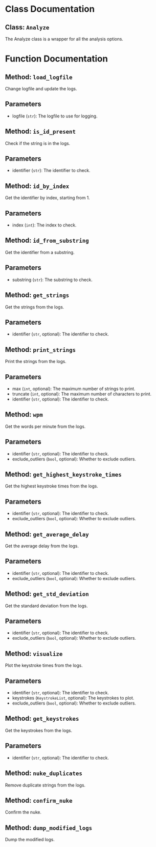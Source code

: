 # Class Documentation

## Class: `Analyze`
The Analyze class is a wrapper for all the analysis options.

# Function Documentation

## Method: `load_logfile`
Change logfile and update the logs.

Parameters
----------
- logfile (`str`): The logfile to use for logging.

## Method: `is_id_present`
Check if the string is in the logs.

Parameters
----------
- identifier (`str`): The identifier to check.

## Method: `id_by_index`
Get the identifier by index, starting from 1.

Parameters
----------
- index (`int`): The index to check.

## Method: `id_from_substring`
Get the identifier from a substring.

Parameters
----------
- substring (`str`): The substring to check.

## Method: `get_strings`
Get the strings from the logs.

Parameters
----------
- identifier (`str`, optional): The identifier to check.

## Method: `print_strings`
Print the strings from the logs.

Parameters
----------
- max (`int`, optional): The maximum number of strings to print.
- truncate (`int`, optional): The maximum number of characters to print.
- identifier (`str`, optional): The identifier to check.

## Method: `wpm`
Get the words per minute from the logs.

Parameters
----------
- identifier (`str`, optional): The identifier to check.
- exclude_outliers (`bool`, optional): Whether to exclude outliers.

## Method: `get_highest_keystroke_times`
Get the highest keystroke times from the logs.

Parameters
----------
- identifier (`str`, optional): The identifier to check.
- exclude_outliers (`bool`, optional): Whether to exclude outliers.

## Method: `get_average_delay`
Get the average delay from the logs.

Parameters
----------
- identifier (`str`, optional): The identifier to check.
- exclude_outliers (`bool`, optional): Whether to exclude outliers.

## Method: `get_std_deviation`
Get the standard deviation from the logs.

Parameters
----------
- identifier (`str`, optional): The identifier to check.
- exclude_outliers (`bool`, optional): Whether to exclude outliers.

## Method: `visualize`
Plot the keystroke times from the logs.

Parameters
----------
- identifier (`str`, optional): The identifier to check.
- keystrokes (`KeystrokeList`, optional): The keystrokes to plot.
- exclude_outliers (`bool`, optional): Whether to exclude outliers.

## Method: `get_keystrokes`
Get the keystrokes from the logs.

Parameters
----------
- identifier (`str`, optional): The identifier to check.

## Method: `nuke_duplicates`
Remove duplicate strings from the logs.

## Method: `confirm_nuke`
Confirm the nuke.

## Method: `dump_modified_logs`
Dump the modified logs.

